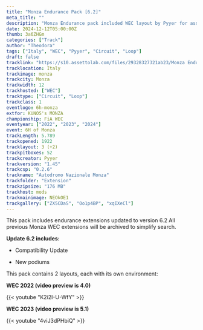 ```yaml
---
title: "Monza Endurance Pack [6.2]"
meta_title: ""
description: "Monza Endurance pack included WEC layout by Pyyer for assetto corsa"
date: 2024-12-12T05:00:00Z
thumb: 3a6ZHGm
categories: ["Track"]
author: "Theodora"
tags: ["Italy", "WEC", "Pyyer", "Circuit", "Loop"]
draft: false
tracklink: "https://s10.assettolab.com/files/29328327321ab23/Monza Endurance Pack Extensions 6.2.zip"
tracklocation: Italy
trackimage: monza
trackcity: Monza
trackwidth: 12
trackhosted: ["WEC"]
tracktype: ["Circuit", "Loop"]
trackclass: 1
eventlogo: 6h-monza
extfor: KUNOS's MONZA
championship: FiA WEC
eventyear: ["2022", "2023", "2024"]
event: 6H of Monza
trackLength: 5.789
trackopened: 1922
tracklayout: 3 (+2)
trackpitboxes: 52
trackcreator: Pyyer
trackversion: "1.45"
trackcsp: "0.2.6"
trackname: "Autodromo Nazionale Monza"
trackfolder: "Extension"
trackzipsize: "176 MB"
trackhost: mods
trackmainimage: NEOkOE1
trackgallery: ["ZX5CDaS", "Oo1p4BP", "xqIXeCl"]
---
```


This pack includes endurance extensions updated to version 6.2
All previous Monza WEC extensions will be archived to simplify search.

**Update 6.2 includes:**

- Compatibility Update

- New podiums

This pack contains 2 layouts, each with its own environment:

**WEC 2022 (video preview is 4.0)**

{{< youtube "K2i2I-U-WfY" >}}

**WEC 2023 (video preview is 5.1)**

{{< youtube "4viJ3dPHbiQ" >}}